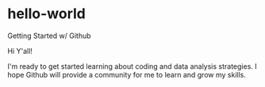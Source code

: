 # hello-world
Getting Started w/ Github

Hi Y'all!

I'm ready to get started learning about coding and data analysis strategies. I hope Github will provide a community for me to learn and grow my skills.

